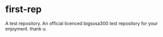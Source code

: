 # first-rep
A test repository.
An official licenced bigsosa300 test repository for your enjoyment.
thank u.
